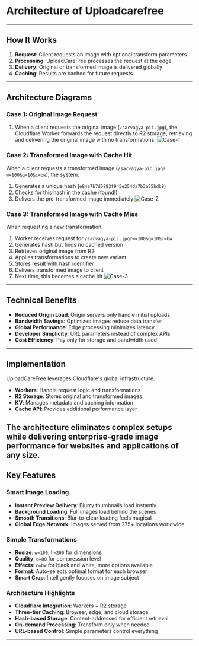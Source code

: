 # Architecture of Uploadcarefree
---

## How It Works

1. **Request**: Client requests an image with optional transform parameters
2. **Processing**: UploadCareFree processes the request at the edge
3. **Delivery**: Original or transformed image is delivered globally
4. **Caching**: Results are cached for future requests

---

## Architecture Diagrams

### Case 1: Original Image Request

1. When a client requests the original image (`/sarvagya-pic.jpg`), the Cloudflare Worker forwards the request directly to R2 storage, retrieving and delivering the original image with no transformations.
![Case-1](https://pub-346c29ff168c445d97ca92055740a2ff.r2.dev/case-1.png)



### Case 2: Transformed Image with Cache Hit

When a client requests a transformed image (`/sarvagya-pic.jpg?w=100&q=10&c=bw`), the system:
1. Generates a unique hash (`e84e7b7d5893f945e254da7b3a55bdb8`)
2. Checks for this hash in the cache (found!)
3. Delivers the pre-transformed image immediately
![Case-2](https://pub-346c29ff168c445d97ca92055740a2ff.r2.dev/case-2.png)


### Case 3: Transformed Image with Cache Miss

When requesting a new transformation:
1. Worker receives request for `/sarvagya-pic.jpg?w=100&q=10&c=bw`
2. Generates hash but finds no cached version
3. Retrieves original image from R2
4. Applies transformations to create new variant
5. Stores result with hash identifier
6. Delivers transformed image to client
7. Next time, this becomes a cache hit
![Case-3](https://pub-346c29ff168c445d97ca92055740a2ff.r2.dev/case-3.png)


---

## Technical Benefits

- **Reduced Origin Load**: Origin servers only handle initial uploads
- **Bandwidth Savings**: Optimized images reduce data transfer
- **Global Performance**: Edge processing minimizes latency
- **Developer Simplicity**: URL parameters instead of complex APIs
- **Cost Efficiency**: Pay only for storage and bandwidth used

---

## Implementation

UploadCareFree leverages Cloudflare's global infrastructure:
- **Workers**: Handle request logic and transformations
- **R2 Storage**: Stores original and transformed images
- **KV**: Manages metadata and caching information
- **Cache API**: Provides additional performance layer

The architecture eliminates complex setups while delivering enterprise-grade image performance for websites and applications of any size.
---
## Key Features

### Smart Image Loading
- **Instant Preview Delivery**: Blurry thumbnails load instantly
- **Background Loading**: Full images load behind the scenes
- **Smooth Transitions**: Blur-to-clear loading feels magical
- **Global Edge Network**: Images served from 275+ locations worldwide

### Simple Transformations
- **Resize**: `w=100`, `h=200` for dimensions
- **Quality**: `q=80` for compression level
- **Effects**: `c=bw` for black and white, more options available
- **Format**: Auto-selects optimal format for each browser
- **Smart Crop**: Intelligently focuses on image subject

### Architecture Highlights
- **Cloudflare Integration**: Workers + R2 storage
- **Three-tier Caching**: Browser, edge, and cloud storage
- **Hash-based Storage**: Content-addressed for efficient retrieval
- **On-demand Processing**: Transform only when needed
- **URL-based Control**: Simple parameters control everything

---